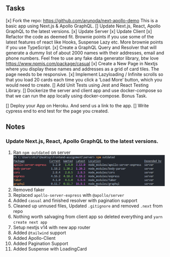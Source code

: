 ## Tasks

[x] Fork the repo: https://github.com/arunoda/next-apollo-demo This is a basic app using Next.js &amp; Apollo GraphQL.
[] Update Next.js, React, Apollo GraphQL to the latest versions.
  [x] Update Server
  [x] Update Client
[x] Refactor the code as deemed fit. Brownie points if you use some of the latest features of react like Hooks, Suspense Lazy etc. More brownie points if you use TypeScript. 
[x] Create a GraphQL Query and Resolver that will generate a dummy list of about 2000 names with their addresses, email and phone numbers. Feel free to use any fake data generator library, btw love https://www.npmjs.com/package/casual 
[x] Create a New Page in Nextjs where you display these names and addresses as a grid of card tiles. The page needs to be responsive. 
[x] Implement Lazyloading / Infinite scrolls so that you load 20 cards each time you click a ‘Load More’ button, which you would need to create. 
[] Add Unit Tests using Jest and React Testing Library. 
[] Dockerize the server and client app and use docker-compose so that we can run the app locally using docker-compose. Bonus Task. 

[] Deploy your App on Heroku. And send us a link to the app. 
[] Write cypress end to end test for the page you created.


## Notes

### Update Next.js, React, Apollo GraphQL to the latest versions.
1. Ran `npm outdated` on server
![npm outdated](./images/01_npm_outdated_server.png)
2. Removed faker
3. Replaced `apollo-server-express` with `@apollo/server`
4. Added `casual` and finished resolver with pagination support
5. Cleaned up unnused files, Updated `.gitignore` and removed `.next` from repo
6. Nothing worth salvaging from client app so deleted everything and `yarn create next app`
7. Setup nextjs v14 with new app router
8. Added `@tailwind` support
9. Added Apollo-Client
10. Added Pagination Support
11. Added Suspense with LoadingCard